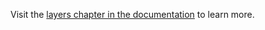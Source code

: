 Visit the [layers chapter in the documentation](https://flutter-maplibre.pages.dev/docs/category/layers) to learn more.
